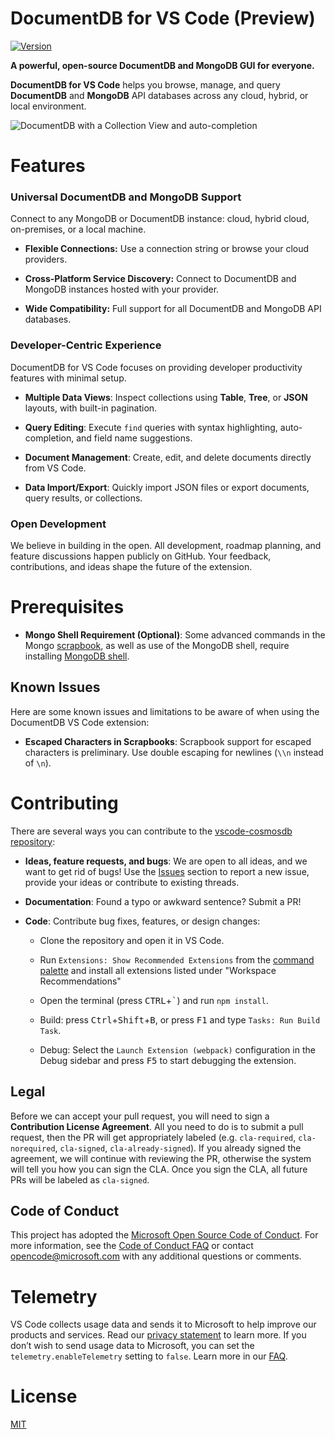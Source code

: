 # DocumentDB for VS Code (Preview)

<!-- region exclude-from-marketplace -->

[![Version](https://img.shields.io/visual-studio-marketplace/v/ms-azuretools.vscode-documentdb.svg)](https://marketplace.visualstudio.com/items?itemName=ms-azuretools.vscode-documentdb)

<!-- endregion exclude-from-marketplace -->

**A powerful, open-source DocumentDB and MongoDB GUI for everyone.**

**DocumentDB for VS Code** helps you browse, manage, and query **DocumentDB** and **MongoDB** API databases across any cloud, hybrid, or local environment.

![DocumentDB with a Collection View and auto-completion](resources/readme/vscode-cosmosdb-vcore.png)

# Features

### Universal DocumentDB and MongoDB Support

Connect to any MongoDB or DocumentDB instance: cloud, hybrid cloud, on-premises, or a local machine.

- **Flexible Connections:** Use a connection string or browse your cloud providers.

- **Cross-Platform Service Discovery:** Connect to DocumentDB and MongoDB instances hosted with your provider.

- **Wide Compatibility:** Full support for all DocumentDB and MongoDB API databases.

### Developer-Centric Experience

DocumentDB for VS Code focuses on providing developer productivity features with minimal setup.

- **Multiple Data Views**: Inspect collections using **Table**, **Tree**, or **JSON** layouts, with built-in pagination.

- **Query Editing**: Execute `find` queries with syntax highlighting, auto-completion, and field name suggestions.

- **Document Management**: Create, edit, and delete documents directly from VS Code.

- **Data Import/Export**: Quickly import JSON files or export documents, query results, or collections.

### Open Development

We believe in building in the open. All development, roadmap planning, and feature discussions happen publicly on GitHub.
Your feedback, contributions, and ideas shape the future of the extension.

# Prerequisites

- **Mongo Shell Requirement (Optional)**: Some advanced commands in the Mongo [scrapbook](#mongo-scrapbooks), as well as use of the MongoDB shell, require installing [MongoDB shell](https://docs.mongodb.com/manual/installation/).

## Known Issues

Here are some known issues and limitations to be aware of when using the DocumentDB VS Code extension:

- **Escaped Characters in Scrapbooks**: Scrapbook support for escaped characters is preliminary. Use double escaping for newlines (`\\n` instead of `\n`).

<!-- region exclude-from-marketplace -->

# Contributing

There are several ways you can contribute to the [vscode-cosmosdb repository](https://github.com/Microsoft/vscode-documentdb):

- **Ideas, feature requests, and bugs**: We are open to all ideas, and we want to get rid of bugs! Use the [Issues](https://github.com/Microsoft/vscode-documentdb/issues) section to report a new issue, provide your ideas or contribute to existing threads.

- **Documentation**: Found a typo or awkward sentence? Submit a PR!

- **Code**: Contribute bug fixes, features, or design changes:

  - Clone the repository and open it in VS Code.
  - Run `Extensions: Show Recommended Extensions` from the [command palette](https://code.visualstudio.com/docs/getstarted/userinterface#_command-palette) and install all extensions listed under "Workspace Recommendations"

  - Open the terminal (press <kbd>CTRL</kbd>+<kbd>\`</kbd>) and run `npm install`.

  - Build: press <kbd>Ctrl</kbd>+<kbd>Shift</kbd>+<kbd>B</kbd>, or press <kbd>F1</kbd> and type `Tasks: Run Build Task`.

  - Debug: Select the `Launch Extension (webpack)` configuration in the Debug sidebar and press <kbd>F5</kbd> to start debugging the extension.

## Legal

Before we can accept your pull request, you will need to sign a **Contribution License Agreement**. All you need to do is to submit a pull request, then the PR will get appropriately labeled (e.g. `cla-required`, `cla-norequired`, `cla-signed`, `cla-already-signed`). If you already signed the agreement, we will continue with reviewing the PR, otherwise the system will tell you how you can sign the CLA. Once you sign the CLA, all future PRs will be labeled as `cla-signed`.

## Code of Conduct

This project has adopted the [Microsoft Open Source Code of Conduct](https://opensource.microsoft.com/codeofconduct/). For more information, see the [Code of Conduct FAQ](https://opensource.microsoft.com/codeofconduct/faq/) or contact [opencode@microsoft.com](mailto:opencode@microsoft.com) with any additional questions or comments.

<!-- endregion exclude-from-marketplace -->

# Telemetry

VS Code collects usage data and sends it to Microsoft to help improve our products and services. Read our [privacy statement](https://go.microsoft.com/fwlink/?LinkID=528096&clcid=0x409) to learn more. If you don’t wish to send usage data to Microsoft, you can set the `telemetry.enableTelemetry` setting to `false`. Learn more in our [FAQ](https://code.visualstudio.com/docs/supporting/faq#_how-to-disable-telemetry-reporting).

# License

[MIT](LICENSE.md)
